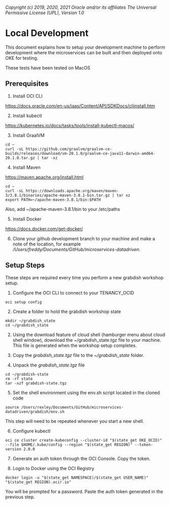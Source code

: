 _Copyright (c) 2019, 2020, 2021 Oracle and/or its affiliates The Universal Permissive License (UPL), Version 1.0_  

# Local Development

This document explains how to setup your development machine to perform development where the microservices can be built and then deployed onto OKE for testing.

These tests have been tested on MacOS

## Prerequisites

1. Install OCI CLI

  https://docs.oracle.com/en-us/iaas/Content/API/SDKDocs/cliinstall.htm

2. Install kubectl

  https://kubernetes.io/docs/tasks/tools/install-kubectl-macos/

3. Install GraalVM
```
cd ~
curl -sL https://github.com/graalvm/graalvm-ce-builds/releases/download/vm-20.1.0/graalvm-ce-java11-darwin-amd64-20.1.0.tar.gz | tar -xz
```

4. Install Maven

  https://maven.apache.org/install.html
```
cd ~
curl -sL https://downloads.apache.org/maven/maven-3/3.8.1/binaries/apache-maven-3.8.1-bin.tar.gz | tar xz
export PATH=~/apache-maven-3.8.1/bin:$PATH
```

  Also, add ~/apache-maven-3.8.1/bin to your /etc/paths

5. Install Docker

  https://docs.docker.com/get-docker/

6. Clone your github development branch to your machine and make a note of the location, for example _/Users/freddy/Documents/GitHub/microservices-datadriven_.

## Setup Steps
These steps are required every time you perform a new grabdish workshop setup.

1. Configure the OCI CLI to connect to your TENANCY_OCID
```
oci setup config
```

2. Create a folder to hold the grabdish workshop state
```
mkdir ~/grabdish_state
cd ~/grabdish_state
```

2. Using the download feature of cloud shell (hamburger menu about cloud shell window), download the ~/grabdish_state.tgz file to your machine.  This file is generated when the workshop setup completes.  

3. Copy the _grabdish_state.tgz_ file to the _~/grabdish_state_ folder.

4. Unpack the _grabdish_state.tgz_ file
```
cd ~/grabdish-state
rm -rf state
tar -xzf grabdish-state.tgz
```

5. Set the shell environment using the env.sh script located in the cloned code
```
source /Users/rexley/Documents/GitHub/microservices-datadriven/grabdish/env.sh
```
This step will need to be repeated whenever you start a new shell.

6. Configure kubectl
```
oci ce cluster create-kubeconfig --cluster-id "$(state_get OKE_OCID)" --file $HOME/.kube/config --region "$(state_get REGION)" --token-version 2.0.0
```

7. Generate an auth token through the OCI Console.  Copy the token.

8. Login to Docker using the OCI Registry
```
docker login -u "$(state_get NAMESPACE)/$(state_get USER_NAME)" "$(state_get REGION).ocir.io"
```
You will be prompted for a password.  Paste the auth token generated in the previous step.
